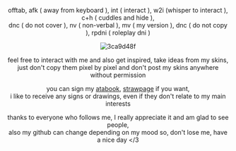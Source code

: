 <div align="center">

offtab, afk ( away from keyboard ), int ( interact ), w2i (whisper to interact ), c+h ( cuddles and hide ),<br/> dnc ( do not cover ), nv ( non-verbal ), mv ( my version ), dnc ( do not copy ), rpdni ( roleplay dni )

![3ca9d48f](https://github.com/user-attachments/assets/43a0afbc-8efc-4b4a-96f8-9cd78c6e31e2)<br/>

feel free to interact with me and also get inspired, take ideas from my skins,<br/> just don't copy them pixel by pixel and don't post my skins anywhere without permission

you can sign my [atabook](https://astariomaggelen.atabook.org/), [strawpage](https://astariomaggelen.straw.page/) if you want,<br/> i like to receive any signs or drawings, even if they don't relate to my main interests

thanks to everyone who follows me, I really appreciate it and am glad to see people,<br/> also my github can change depending on my mood so, don't lose me, have a nice day </3
